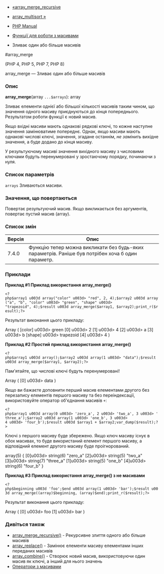 - [«array_merge_recursive](function.array-merge-recursive.md)
- [array_multisort »](function.array-multisort.md)

- [PHP Manual](index.md)
- [Функції для роботи з масивами](ref.array.md)
- Зливає один або більше масивів

#array_merge

(PHP 4, PHP 5, PHP 7, PHP 8)

array_merge — Зливає один або більше масивів

### Опис

**array_merge**(array `...$arrays`): array

Зливає елементи однієї або більшої кількості масивів таким чином,
що значення одного масиву приєднуються до кінця попереднього.
Результатом роботи функції є новий масив.

Якщо вхідні масиви мають однакові рядкові ключі, то кожне
наступне значення замінюватиме попереднє. Однак, якщо масиви
мають однакові числові ключі, значення, згадане останнім, *не
замінить* вихідне значення, а буде додано до кінця масиву.

У результуючому масиві значення вихідного масиву з числовими ключами
будуть перенумеровані у зростаючому порядку, починаючи з нуля.

### Список параметрів

`arrays`
Зливаються масиви.

### Значення, що повертаються

Повертає результуючий масив. Якщо викликається без аргументів,
повертає пустий масив (array).

### Список змін

| Версія | Опис                                                                                              |
| ------ | ------------------------------------------------------------------------------------------------- |
| 7.4.0  | Функцію тепер можна викликати без будь-яких параметрів. Раніше був потрібен хоча б один параметр. |

### Приклади

**Приклад #1 Приклад використання **array_merge()****

` <?php$array1 u003d array("color" u003d> "red", 2, 4);$array2 u003d array("a", "b", "color" u003d> "green", "shape" u003d> "trapezoid", 4);$result u003d array_merge($array1, $array2);print_r($result);?> `

Результат виконання цього прикладу:

Array
(
[color] u003d> green
[0] u003d> 2
[1] u003d> 4
[2] u003d> a
[3] u003d> b
[shape] u003d> trapezoid
[4] u003d> 4
)

**Приклад #2 Простий приклад використання **array_merge()****

` <?php$array1 u003d array();$array2 u003d array(1 u003d> "data");$result u003d array_merge($array1, $array2);?> `

Пам'ятайте, що числові ключі будуть перенумеровані!

Array
(
[0] u003d> data
)

Якщо ви бажаєте доповнити перший масив елементами другого без перезапису
елементів першого масиву та без переіндексації, використовуйте оператор
об'єднання масивів `+`:

` <?php$array1 u003d array(0 u003d> 'zero_a', 2 u003d> 'two_a', 3 u003d> 'three_a');$array2 u003d array(1 u003d> 'one_b', 3 u003d> 4 u003d> 'four_b');$result u003d $array1 + $array2;var_dump($result);?> `

Ключі з першого масиву буде збережено. Якщо ключ масиву існує в
обох масивах, то буде використаний елемент першого масиву, а
відповідний елемент другого масиву буде проігнорований.

array(5) {
[0]u003d>
string(6) "zero_a"
[2]u003d>
string(5) "two_a"
[3]u003d>
string(7) "three_a"
[1]u003d>
string(5) "one_b"
[4]u003d>
string(6) "four_b"
}

**Приклад #3 Приклад використання **array_merge()** з не масивами**

` <?php$beginning u003d 'foo';$end u003d array(1 u003d> 'bar');$result u003d array_merge((array)$beginning, (array)$end);print_r($result);?> `

Результат виконання цього прикладу:

Array
(
[0] u003d> foo
[1] u003d> bar
)

### Дивіться також

- [array_merge_recursive()](function.array-merge-recursive.md) -
Рекурсивне злиття одного або більше масивів
- [array_replace()](function.array-replace.md) - Замінює елементи
масиву елементами інших переданих масивів
- [array_combine()](function.array-combine.md) - Створює новий
масив, використовуючи один масив як ключі, а інший для нього
значень
- [Оператори з масивами](language.operators.array.md)
